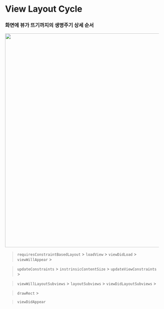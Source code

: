 # View Layout Cycle

### 화면에 뷰가 뜨기까지의 생명주기 상세 순서

<img width="700" src="https://user-images.githubusercontent.com/59866819/188416332-ff7f8055-7d00-4d83-9460-e19a91076281.png">


>  `requiresConstraintBasedLayout` > `loadView` > `viewDidLoad` > `viewWillAppear` >    

> `updateConstraints` > `instrinsicContentSize` > `updateViewConstraints` >    

> `viewWillLayoutSubviews` > `layoutSubviews` > `viewDidLayoutSubviews` >   

> `drawRect` >   

> `viewDidAppear`
